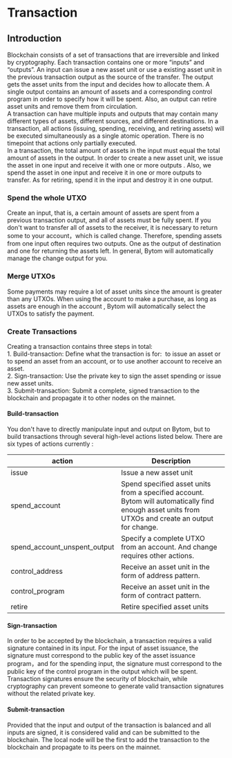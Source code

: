 # Transaction

<a name="Introduction"></a>
## Introduction

Blockchain consists of a set of transactions that are irreversible and linked by cryptography. Each transaction contains one or more “inputs” and “outputs”. An input can issue a new asset unit or use a existing asset unit in the previous transaction output as the source of the transfer. The output gets the asset units from the input and decides how to allocate them. A single output contains an amount of assets and a corresponding control program in order to specify how it will be spent. Also, an output can retire asset units and remove them from circulation.<br />A transaction can have multiple inputs and outputs that may contain many different types of assets, different sources, and different destinations. In a transaction, all actions (issuing, spending, receiving, and retiring assets) will be executed simultaneously as a single atomic operation. There is no timepoint that actions only partially executed.<br />In a transaction, the total amount of assets in the input must equal the total amount of assets in the output. In order to create a new asset unit, we issue the asset in one input and receive it with one or more outputs . Also, we spend the asset in one input and receive it in one or more outputs to transfer. As for retiring, spend it in the input and destroy it in one output.

<a name="060a0521"></a>
### Spend the whole UTXO

Create an input, that is, a certain amount of assets are spent from a previous transaction output, and all of assets must be fully spent. If you don't want to transfer all of assets to the receiver, it is necessary to return some to your account，which is called change. Therefore, spending assets from one input often requires two outputs. One as the output of destination and one for returning the assets left. In general, Bytom will automatically manage the change output for you.

<a name="a8939693"></a>
### Merge UTXOs

Some payments may require a lot of asset units since the amount is greater than any UTXOs. When using the account to make a purchase, as long as assets are enough in the account , Bytom will automatically select the UTXOs to satisfy the payment.

<a name="d13fbe30"></a>
### Create Transactions

Creating a transaction contains three steps in total:<br />1. Build-transaction: Define what the transaction is for:  to issue an asset or to spend an asset from an account, or to use another account to receive an asset.<br />2. Sign-transaction: Use the private key to sign the asset spending or issue new asset units.<br />3. Submit-transaction: Submit a complete, signed transaction to the blockchain and propagate it to other nodes on the mainnet.

<a name="Build-transaction"></a>
#### Build-transaction

You don't have to directly manipulate input and output on Bytom, but to build transactions through several high-level actions listed below. There are six types of actions currently :

| action | Description |
| --- | --- |
| issue | Issue a new asset unit |
| spend_account | Spend specified asset units from a specified account. Bytom will automatically find enough asset units from UTXOs and create an output for change. |
| spend_account_unspent_output | Specify a complete UTXO from an account. And change requires other actions. |
| control_address | Receive an asset unit in the form of address pattern. |
| control_program | Receive an asset unit in the form of contract pattern. |
| retire | Retire specified asset units |


<a name="Sign-transaction"></a>
#### Sign-transaction

In order to be accepted by the blockchain, a transaction requires a valid signature contained in its input. For the input of asset issuance, the signature must correspond to the public key of the asset issuance program，and for the spending input, the signature must correspond to the public key of the control program in the output which will be spent. Transaction signatures ensure the security of blockchain, while cryptography can prevent someone to generate valid transaction signatures without the related private key.

<a name="Submit-transaction"></a>
#### Submit-transaction

Provided that the input and output of the transaction is balanced and all inputs are signed, it is considered valid and can be submitted to the blockchain. The local node will be the first to add the transaction to the blockchain and propagate to its peers on the mainnet.

